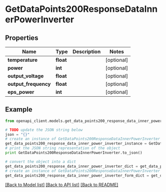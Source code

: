 # GetDataPoints200ResponseDataInnerPowerInverter


## Properties
Name | Type | Description | Notes
------------ | ------------- | ------------- | -------------
**temperature** | **float** |  | [optional] 
**power** | **int** |  | [optional] 
**output_voltage** | **float** |  | [optional] 
**output_frequency** | **float** |  | [optional] 
**eps_power** | **int** |  | [optional] 

## Example

```python
from openapi_client.models.get_data_points200_response_data_inner_power_inverter import GetDataPoints200ResponseDataInnerPowerInverter

# TODO update the JSON string below
json = "{}"
# create an instance of GetDataPoints200ResponseDataInnerPowerInverter from a JSON string
get_data_points200_response_data_inner_power_inverter_instance = GetDataPoints200ResponseDataInnerPowerInverter.from_json(json)
# print the JSON string representation of the object
print GetDataPoints200ResponseDataInnerPowerInverter.to_json()

# convert the object into a dict
get_data_points200_response_data_inner_power_inverter_dict = get_data_points200_response_data_inner_power_inverter_instance.to_dict()
# create an instance of GetDataPoints200ResponseDataInnerPowerInverter from a dict
get_data_points200_response_data_inner_power_inverter_form_dict = get_data_points200_response_data_inner_power_inverter.from_dict(get_data_points200_response_data_inner_power_inverter_dict)
```
[[Back to Model list]](../README.md#documentation-for-models) [[Back to API list]](../README.md#documentation-for-api-endpoints) [[Back to README]](../README.md)


